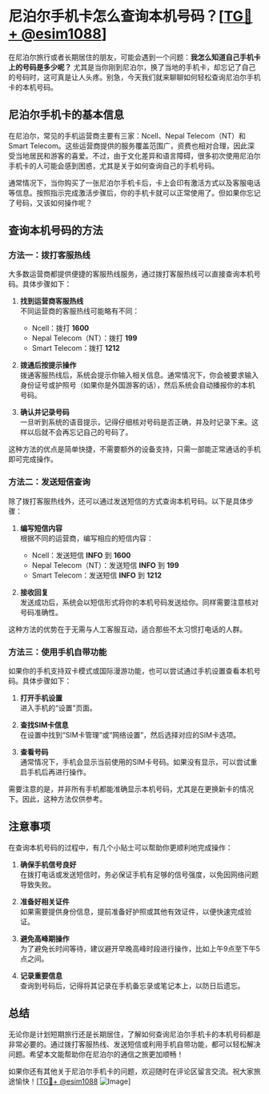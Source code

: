 # 尼泊尔手机卡怎么查询本机号码？[[TG💪+ @esim1088](https://t.me/s/esim1088)]

在尼泊尔旅行或者长期居住的朋友，可能会遇到一个问题：**我怎么知道自己手机卡上的号码是多少呢？** 尤其是当你刚到尼泊尔，换了当地的手机卡，却忘记了自己的号码时，这可真是让人头疼。别急，今天我们就来聊聊如何轻松查询尼泊尔手机卡的本机号码。

## 尼泊尔手机卡的基本信息

在尼泊尔，常见的手机运营商主要有三家：Ncell、Nepal Telecom（NT）和Smart Telecom。这些运营商提供的服务覆盖范围广，资费也相对合理，因此深受当地居民和游客的喜爱。不过，由于文化差异和语言障碍，很多初次使用尼泊尔手机卡的人可能会感到困惑，尤其是关于如何查询自己的手机号码。

通常情况下，当你购买了一张尼泊尔手机卡后，卡上会印有激活方式以及客服电话等信息。按照指示完成激活步骤后，你的手机卡就可以正常使用了。但如果你忘记了号码，又该如何操作呢？

## 查询本机号码的方法

### 方法一：拨打客服热线

大多数运营商都提供便捷的客服热线服务，通过拨打客服热线可以直接查询本机号码。具体步骤如下：

1. **找到运营商客服热线**  
   不同运营商的客服热线可能略有不同：
   - Ncell：拨打 **1600**
   - Nepal Telecom（NT）：拨打 **199**
   - Smart Telecom：拨打 **1212**

2. **拨通后按提示操作**  
   拨通客服热线后，系统会提示你输入相关信息。通常情况下，你会被要求输入身份证号或护照号（如果你是外国游客的话），然后系统会自动播报你的本机号码。

3. **确认并记录号码**  
   一旦听到系统的语音提示，记得仔细核对号码是否正确，并及时记录下来。这样以后就不会再忘记自己的号码了。

这种方法的优点是简单快捷，不需要额外的设备支持，只需一部能正常通话的手机即可完成操作。

### 方法二：发送短信查询

除了拨打客服热线外，还可以通过发送短信的方式查询本机号码。以下是具体步骤：

1. **编写短信内容**  
   根据不同的运营商，编写相应的短信内容：
   - Ncell：发送短信 **INFO** 到 **1600**
   - Nepal Telecom（NT）：发送短信 **INFO** 到 **199**
   - Smart Telecom：发送短信 **INFO** 到 **1212**

2. **接收回复**  
   发送成功后，系统会以短信形式将你的本机号码发送给你。同样需要注意核对号码准确性。

这种方法的优势在于无需与人工客服互动，适合那些不太习惯打电话的人群。

### 方法三：使用手机自带功能

如果你的手机支持双卡模式或国际漫游功能，也可以尝试通过手机设置查看本机号码。具体步骤如下：

1. **打开手机设置**  
   进入手机的“设置”页面。

2. **查找SIM卡信息**  
   在设置中找到“SIM卡管理”或“网络设置”，然后选择对应的SIM卡选项。

3. **查看号码**  
   通常情况下，手机会显示当前使用的SIM卡号码。如果没有显示，可以尝试重启手机后再进行操作。

需要注意的是，并非所有手机都能准确显示本机号码，尤其是在更换新卡的情况下。因此，这种方法仅供参考。

## 注意事项

在查询本机号码的过程中，有几个小贴士可以帮助你更顺利地完成操作：

1. **确保手机信号良好**  
   在拨打电话或发送短信时，务必保证手机有足够的信号强度，以免因网络问题导致失败。

2. **准备好相关证件**  
   如果需要提供身份信息，提前准备好护照或其他有效证件，以便快速完成验证。

3. **避免高峰期操作**  
   为了避免长时间等待，建议避开早晚高峰时段进行操作，比如上午9点至下午5点之间。

4. **记录重要信息**  
   查询到号码后，记得将其记录在手机备忘录或笔记本上，以防日后遗忘。

## 总结

无论你是计划短期旅行还是长期居住，了解如何查询尼泊尔手机卡的本机号码都是非常必要的。通过拨打客服热线、发送短信或利用手机自带功能，都可以轻松解决问题。希望本文能帮助你在尼泊尔的通信之旅更加顺畅！

如果你还有其他关于尼泊尔手机卡的问题，欢迎随时在评论区留言交流。祝大家旅途愉快！[[TG💪+ @esim1088](https://t.me/s/esim1088) ![Image](https://i.postimg.cc/4NQfJmqS/Snipaste-2025-05-13-00-14-12.png)]